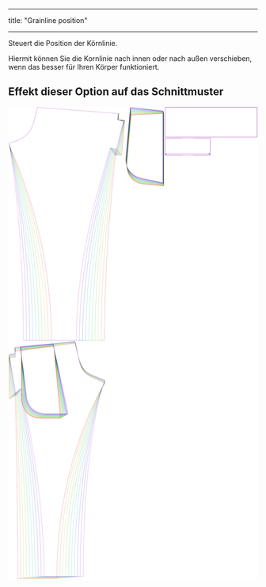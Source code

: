 - - -
title: "Grainline position"
- - -

Steuert die Position der Körnlinie.

Hiermit können Sie die Kornlinie nach innen oder nach außen verschieben, wenn das besser für Ihren Körper funktioniert.

## Effekt dieser Option auf das Schnittmuster

![Dieses Bild zeigt den Effekt dieser Option, indem es mehrere Varianten überlagert, die einen anderen Wert für diese Option haben](paco_grainlineposition_sample.svg "Effect of this option on the pattern")
